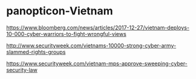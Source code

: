 # panopticon-Vietnam

https://www.bloomberg.com/news/articles/2017-12-27/vietnam-deploys-10-000-cyber-warriors-to-fight-wrongful-views

http://www.securityweek.com/vietnams-10000-strong-cyber-army-slammed-rights-groups

https://www.securityweek.com/vietnam-mps-approve-sweeping-cyber-security-law
